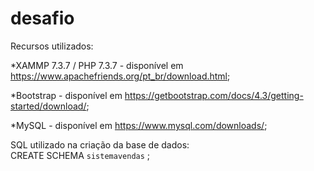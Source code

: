 # desafio

Recursos utilizados:

  *XAMMP 7.3.7 / PHP 7.3.7 - disponível em https://www.apachefriends.org/pt_br/download.html;
  
  *Bootstrap - disponível em https://getbootstrap.com/docs/4.3/getting-started/download/;
  
  *MySQL - disponível em https://www.mysql.com/downloads/;
  
SQL utilizado na criação da base de dados:  
      CREATE SCHEMA `sistemavendas` ;

